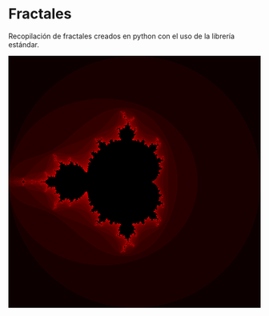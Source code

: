 # Fractales

Recopilación de fractales creados en python con el uso de la librería estándar.

![GitHub Logo](/Mandelbrot/Images/mandelbrot_red.png)